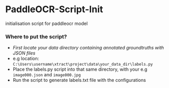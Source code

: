 # PaddleOCR-Script-Init
initialisation script for paddleocr model

### Where to put the script?
- *First locate your data directory containing annotated groundtruths with JSON files*
- e.g location: `C:\Users\username\xtract\project\data\your_data_dir\labels.py`
- Place the labels.py script into that same directory, with your e.g `image000.json` and `image000.jpg`
- Run the script to generate labels.txt file with the configurations


